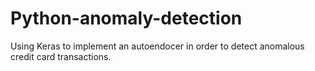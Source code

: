 # Python-anomaly-detection

Using Keras to implement an autoendocer in order to detect anomalous credit card transactions. 
